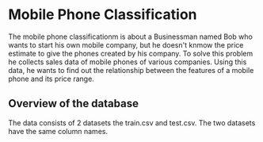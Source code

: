 # **Mobile Phone Classification**
The mobile phone classificationm is about a Businessman named Bob who wants to start his own mobile company, but he doesn't knmow the price estimate to give the phones created by his company.  To solve this problem he collects sales data of mobile phones of various companies. Using this data, he wants to find out the relationship between the features of a mobile phone and its price range.
## Overview of the database
The data consists of 2 datasets the train.csv and test.csv. The two datasets have the same column names. 
